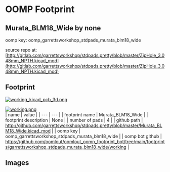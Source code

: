 # OOMP Footprint  
## Murata_BLM18_Wide  by none  
  
oomp key: oomp_garrettsworkshop_stdpads_murata_blm18_wide  
  
source repo at: [http://gitlab.com/garrettsworkshop/stdpads.pretty/blob/master/ZipHole_3.048mm_NPTH.kicad_mod](http://gitlab.com/garrettsworkshop/stdpads.pretty/blob/master/ZipHole_3.048mm_NPTH.kicad_mod)  
## Footprint  
  
[![working_kicad_pcb_3d.png](working_kicad_pcb_3d_600.png)](working_kicad_pcb_3d.png)  
  
[![working.png](working_600.png)](working.png)  
| name | value | 
| --- | --- | 
| footprint name | Murata_BLM18_Wide | 
| footprint description | None | 
| number of pads | 4 | 
| github path | http://github.com/garrettsworkshop/stdpads.pretty/blob/master/Murata_BLM18_Wide.kicad_mod | 
| oomp key | oomp_garrettsworkshop_stdpads_murata_blm18_wide | 
| oomp bot github | https://github.com/oomlout/oomlout_oomp_footprint_bot/tree/main/footprints/garrettsworkshop_stdpads_murata_blm18_wide/working | 
## Images  
